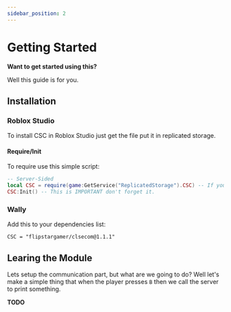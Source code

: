 ```yaml
---
sidebar_position: 2
---
```

# Getting Started
**Want to get started using this?**

Well this guide is for you.

## Installation
### Roblox Studio
To install CSC in Roblox Studio just get the file put it in replicated storage.
#### Require/Init
To require use this simple script:
```lua
-- Server-Sided
local CSC = require(game:GetService("ReplicatedStorage").CSC) -- If you changed the name of CSC change CSC to the new name.
CSC:Init() -- This is IMPORTANT don't forget it.
```
### Wally
Add this to your dependencies list:
```
CSC = "flipstargamer/clsecom@1.1.1"
```

## Learing the Module
Lets setup the communication part, but what are we going to do? Well let's make a simple thing that when the player presses `B` then we call the server to print something.

**TODO**
